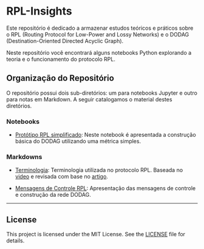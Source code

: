 # RPL-Insights

Este repositório é dedicado a armazenar estudos teóricos e práticos sobre o RPL (Routing Protocol for Low-Power and Lossy Networks) e o DODAG (Destination-Oriented Directed Acyclic Graph).

Neste repositório você encontrará alguns notebooks Python explorando a teoria e o funcionamento do protocolo RPL.

## Organização do Repositório

O repositório possui dois sub-diretórios: um para notebooks Jupyter e outro para notas em Markdown. A seguir catalogamos o material destes diretórios.

### Notebooks

- [Protótipo RPL simplificado](rpl-dodag-first-simulation.ipynb): Neste notebook é apresentada a construção básica do DODAG utilizando uma métrica simples. 

### Markdowns

- [Terminologia](./markdown/Terminologia.md): Terminologia utilizada no protocolo RPL. Baseada no [video](https://www.youtube.com/watch?v=kSiUGeUgJYQ) e revisada com base no [artigo](https://doi.org/10.2313/NET-2011-07-1_09).

- [Mensagens de Controle RPL](./markdown/MensagensRPL.md): Apresentação das mensagens de controle e construção da rede DODAG. 


---

## License

This project is licensed under the MIT License. See the [LICENSE](./LICENSE) file for details.